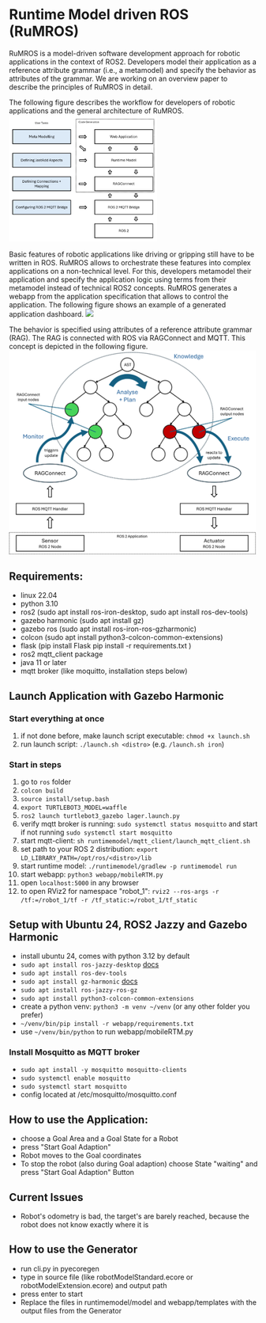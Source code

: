 # Runtime Model driven ROS (RuMROS)

RuMROS is a model-driven software development approach for robotic applications in the context of ROS2.
Developers model their application as a reference attribute grammar (i.e., a metamodel) and specify the behavior as attributes of the grammar.
We are working on an overview paper to describe the principles of RuMROS in detail.

The following figure describes the workflow for developers of robotic applications and the general architecture of RuMROS.
<img src="/docs/figures/generation.png" width="300">

Basic features of robotic applications like driving or gripping still have to be written in ROS. RuMROS allows to orchestrate these features into complex applications on a non-technical level. For this, developers metamodel their application and specify the application logic using terms from their metamodel instead of technical ROS2 concepts. RuMROS generates a webapp from the application specification that allows to control the application. The following figure shows an example of a generated application dashboard.
<img src="/docs/figures/screenshot-webapp.png" width="500">

The behavior is specified using attributes of a reference attribute grammar (RAG). The RAG is connected with ROS via RAGConnect and MQTT. This concept is depicted in the following figure.
<img src="/docs/figures/mape_k_loop.png" width="500">

## Requirements:
- linux 22.04
- python 3.10
- ros2 (sudo apt install ros-iron-desktop, sudo apt install ros-dev-tools)
- gazebo harmonic (sudo apt install gz)
- gazebo ros (sudo apt install ros-iron-ros-gzharmonic)
- colcon (sudo apt install python3-colcon-common-extensions)
- flask (pip install Flask pip install -r requirements.txt )
- ros2 mqtt_client package
- java 11 or later
- mqtt broker (like moquitto, installation steps below)

## Launch Application with Gazebo Harmonic

### Start everything at once

1. if not done before, make launch script executable: ``chmod +x launch.sh``
2. run launch script: ``./launch.sh <distro>`` (e.g. ``/launch.sh iron``)

### Start in steps

1. go to ``ros`` folder
2. ``colcon build``
3. ``source install/setup.bash``
4. ``export TURTLEBOT3_MODEL=waffle``
5. ``ros2 launch turtlebot3_gazebo lager.launch.py``
6. verify mqtt broker is running: ``sudo systemctl status mosquitto`` and start if not running ``sudo systemctl start mosquitto``
7. start mqtt-client: ``sh runtimemodel/mqtt_client/launch_mqtt_client.sh``
8. set path to your ROS 2 distribution: ``export LD_LIBRARY_PATH=/opt/ros/<distro>/lib``
9. start runtime model: ``./runtimemodel/gradlew -p runtimemodel run``
10. start webapp: ``python3 webapp/mobileRTM.py``
11. open ``localhost:5000`` in any browser
12. to open RViz2 for namespace "robot_1": ``rviz2 --ros-args -r /tf:=/robot_1/tf -r /tf_static:=/robot_1/tf_static``



## Setup with Ubuntu 24, ROS2 Jazzy and Gazebo Harmonic
- install ubuntu 24, comes with python 3.12 by default
- ``sudo apt install ros-jazzy-desktop`` [docs](https://docs.ros.org/en/jazzy/Installation.html)
- ``sudo apt install ros-dev-tools``
- ``sudo apt install gz-harmonic`` [docs](https://gazebosim.org/docs/harmonic/install_ubuntu/)
- ``sudo apt install ros-jazzy-ros-gz``
- ``sudo apt install python3-colcon-common-extensions``
- create a python venv: ``python3 -m venv ~/venv`` (or any other folder you prefer)
- ``~/venv/bin/pip install -r webapp/requirements.txt``
- use ``~/venv/bin/python`` to run webapp/mobileRTM.py

### Install Mosquitto as MQTT broker
- ``sudo apt install -y mosquitto mosquitto-clients``
- ``sudo systemctl enable mosquitto``
- ``sudo systemctl start mosquitto``
- config located at /etc/mosquitto/mosquitto.conf



## How to use the Application:
- choose a Goal Area and a Goal State for a Robot
- press "Start Goal Adaption" 
- Robot moves to the Goal coordinates
- To stop the robot (also during Goal adaption) choose State "waiting" and press "Start Goal Adaption" Button

## Current Issues
- Robot's odometry is bad, the target's are barely reached, because the robot does not know exactly where it is

## How to use the Generator
- run cli.py in pyecoregen
- type in source file (like robotModelStandard.ecore or robotModelExtension.ecore) and output path
- press enter to start
- Replace the files in runtimemodel/model and webapp/templates with the output files from the Generator

